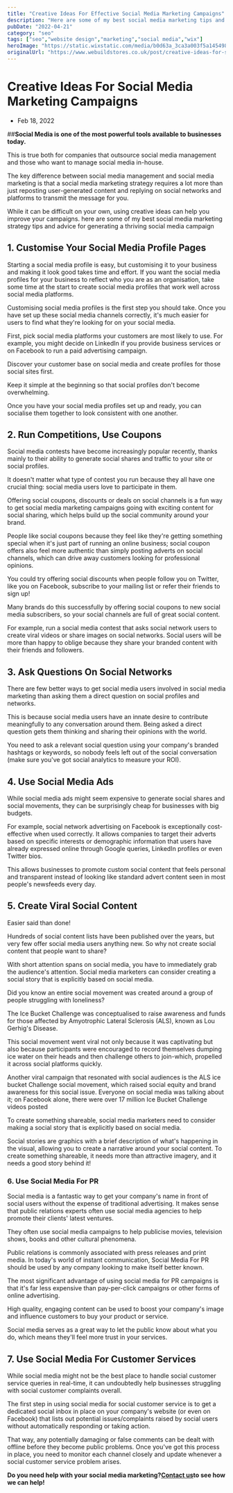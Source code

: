 ```yaml
---
title: "Creative Ideas For Effective Social Media Marketing Campaigns"
description: "Here are some of my best social media marketing tips and advice for generating a thriving social media campaign and engaging your customers."
pubDate: "2022-04-21"
category: "seo"
tags: ["seo","website design","marketing","social media","wix"]
heroImage: "https://static.wixstatic.com/media/b0d63a_3ca3a003f5a145498c9ea01bb33e15e3~mv2.jpg/v1/fill/w_740,h_420,al_c,q_90,usm_0.66_1.00_0.01,enc_avif,quality_auto/b0d63a_3ca3a003f5a145498c9ea01bb33e15e3~mv2.jpg"
originalUrl: "https://www.webuildstores.co.uk/post/creative-ideas-for-social-media-marketing-campaigns"
---
```


# Creative Ideas For Social Media Marketing Campaigns

 * Feb 18, 2022

##**Social Media is one of the most powerful tools available to businesses today.**

This is true both for companies that outsource social media management and those who want to manage social media in-house. 

The key difference between social media management and social media marketing is that a social media marketing strategy requires a lot more than just reposting user-generated content and replying on social networks and platforms to transmit the message for you.

While it can be difficult on your own, using creative ideas can help you improve your campaigns. here are some of my best social media marketing strategy tips and advice for generating a thriving social media campaign

## 1\. Customise Your Social Media Profile Pages 

Starting a social media profile is easy, but customising it to your business and making it look good takes time and effort. If you want the social media profiles for your business to reflect who you are as an organisation, take some time at the start to create social media profiles that work well across social media platforms.

Customising social media profiles is the first step you should take. Once you have set up these social media channels correctly, it's much easier for users to find what they're looking for on your social media.

First, pick social media platforms your customers are most likely to use. For example, you might decide on LinkedIn if you provide business services or on Facebook to run a paid advertising campaign. 

Discover your customer base on social media and create profiles for those social sites first. 

Keep it simple at the beginning so that social profiles don't become overwhelming.

Once you have your social media profiles set up and ready, you can socialise them together to look consistent with one another. 

## 

## 2\. Run Competitions, Use Coupons

Social media contests have become increasingly popular recently, thanks mainly to their ability to generate social shares and traffic to your site or social profiles.

It doesn't matter what type of contest you run because they all have one crucial thing: social media users love to participate in them. 

Offering social coupons, discounts or deals on social channels is a fun way to get social media marketing campaigns going with exciting content for social sharing, which helps build up the social community around your brand. 

People like social coupons because they feel like they're getting something special when it's just part of running an online business; social coupon offers also feel more authentic than simply posting adverts on social channels, which can drive away customers looking for professional opinions. 

You could try offering social discounts when people follow you on Twitter, like you on Facebook, subscribe to your mailing list or refer their friends to sign up! 

Many brands do this successfully by offering social coupons to new social media subscribers, so your social channels are full of great social content.

For example, run a social media contest that asks social network users to create viral videos or share images on social networks. Social users will be more than happy to oblige because they share your branded content with their friends and followers.

## 3\. Ask Questions On Social Networks

There are few better ways to get social media users involved in social media marketing than asking them a direct question on social profiles and networks. 

This is because social media users have an innate desire to contribute meaningfully to any conversation around them. Being asked a direct question gets them thinking and sharing their opinions with the world. 

You need to ask a relevant social question using your company's branded hashtags or keywords, so nobody feels left out of the social conversation (make sure you've got social analytics to measure your ROI). 

## 4\. Use Social Media Ads 

While social media ads might seem expensive to generate social shares and social movements, they can be surprisingly cheap for businesses with big budgets. 

For example, social network advertising on Facebook is exceptionally cost-effective when used correctly. It allows companies to target their adverts based on specific interests or demographic information that users have already expressed online through Google queries, LinkedIn profiles or even Twitter bios. 

This allows businesses to promote custom social content that feels personal and transparent instead of looking like standard advert content seen in most people's newsfeeds every day.

## 5\. Create Viral Social Content

Easier said than done!

Hundreds of social content lists have been published over the years, but very few offer social media users anything new. So why not create social content that people want to share? 

With short attention spans on social media, you have to immediately grab the audience's attention. Social media marketers can consider creating a social story that is explicitly based on social media.

Did you know an entire social movement was created around a group of people struggling with loneliness? 

The Ice Bucket Challenge was conceptualised to raise awareness and funds for those affected by Amyotrophic Lateral Sclerosis (ALS), known as Lou Gerhig's Disease. 

This social movement went viral not only because it was captivating but also because participants were encouraged to record themselves dumping ice water on their heads and then challenge others to join-which, propelled it across social platforms quickly.

Another viral campaign that resonated with social audiences is the ALS ice bucket Challenge social movement, which raised social equity and brand awareness for this social issue. Everyone on social media was talking about it; on Facebook alone, there were over 17 million Ice Bucket Challenge videos posted

To create something shareable, social media marketers need to consider making a social story that is explicitly based on social media. 

Social stories are graphics with a brief description of what's happening in the visual, allowing you to create a narrative around your social content. To create something shareable, it needs more than attractive imagery, and it needs a good story behind it! 

### 6\. Use Social Media For PR

Social media is a fantastic way to get your company's name in front of social users without the expense of traditional advertising. It makes sense that public relations experts often use social media agencies to help promote their clients' latest ventures.

They often use social media campaigns to help publicise movies, television shows, books and other cultural phenomena.

Public relations is commonly associated with press releases and print media. In today's world of instant communication, Social Media For PR should be used by any company looking to make itself better known.

The most significant advantage of using social media for PR campaigns is that it's far less expensive than pay-per-click campaigns or other forms of online advertising.

High quality, engaging content can be used to boost your company's image and influence customers to buy your product or service.

Social media serves as a great way to let the public know about what you do, which means they'll feel more trust in your services.

## 7\. Use Social Media For Customer Services

While social media might not be the best place to handle social customer service queries in real-time, it can undoubtedly help businesses struggling with social customer complaints overall. 

The first step in using social media for social customer service is to get a dedicated social inbox in place on your company's website (or even on Facebook) that lists out potential issues/complaints raised by social users without automatically responding or taking action. 

That way, any potentially damaging or false comments can be dealt with offline before they become public problems. Once you've got this process in place, you need to monitor each channel closely and update whenever a social customer service problem arises.

**Do you need help with your social media marketing?**[**Contact us**](https://www.webuildstores.co.uk/contact)**to see how we can help!**
